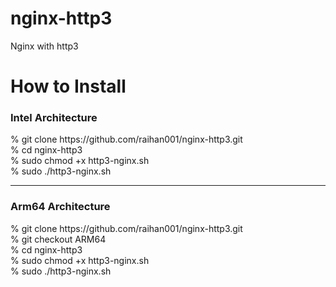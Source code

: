 # nginx-http3
Nginx with http3

# How to Install
<h3>Intel Architecture</h3>
% git clone https://github.com/raihan001/nginx-http3.git <br>
% cd nginx-http3 <br>
% sudo chmod +x http3-nginx.sh <br>
% sudo ./http3-nginx.sh<br>
<hr>
<h3>Arm64 Architecture</h3>
% git clone https://github.com/raihan001/nginx-http3.git <br>
% git checkout ARM64 <br>
% cd nginx-http3 <br>
% sudo chmod +x http3-nginx.sh <br>
% sudo ./http3-nginx.sh
